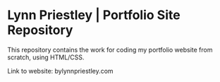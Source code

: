 <h1>Lynn Priestley | Portfolio Site Repository</h1>

This repository contains the work for coding my portfolio website from scratch, using HTML/CSS.

Link to website: bylynnpriestley.com
